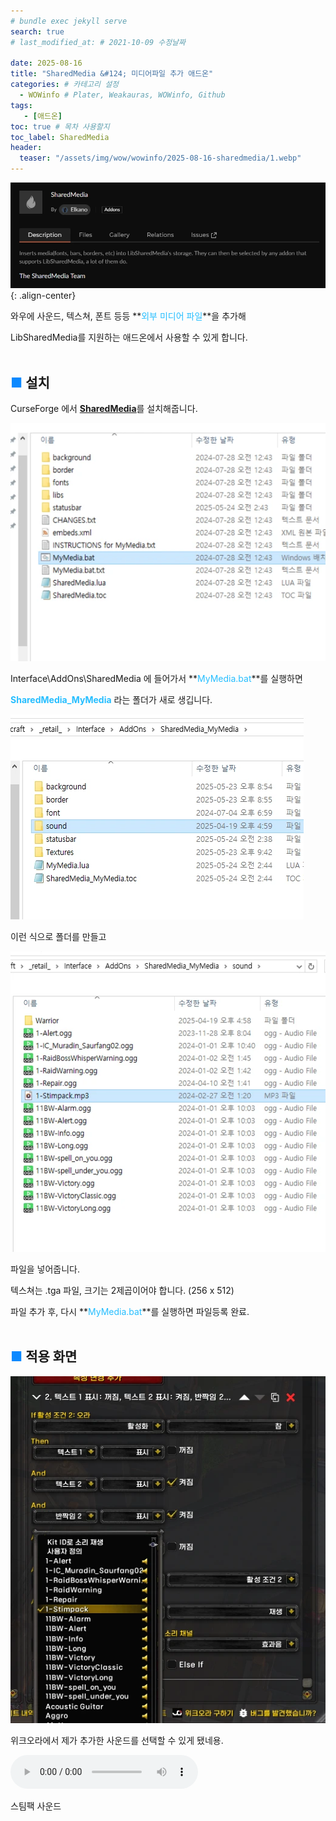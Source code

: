 ```yaml
---
# bundle exec jekyll serve
search: true
# last_modified_at: # 2021-10-09 수정날짜

date: 2025-08-16
title: "SharedMedia &#124; 미디어파일 추가 애드온"
categories: # 카테고리 설정
  - WOWinfo # Plater, Weakauras, WOWinfo, Github
tags:
   - [애드온]
toc: true # 목차 사용할지
toc_label: SharedMedia
header:
  teaser: "/assets/img/wow/wowinfo/2025-08-16-sharedmedia/1.webp"
---
```


![alt text](/assets/img/wow/wowinfo/2025-08-16-sharedmedia/1.webp){: .align-center}

와우에 사운드, 텍스쳐, 폰트 등등 **<span style="color:#26beff">외부 미디어 파일</span>**을 추가해

LibSharedMedia를 지원하는 애드온에서 사용할 수 있게 합니다.
<br>
<br>

## <span style="color:#0b89ff">■</span> 설치

CurseForge 에서 [**<u>SharedMedia</u>**](https://www.curseforge.com/wow/addons/sharedmedia)를 설치해줍니다.

![alt text](/assets/img/wow/wowinfo/2025-08-16-sharedmedia/2.webp)

Interface\AddOns\SharedMedia 에 들어가서 **<span style="color:#26beff">MyMedia.bat</span>**를 실행하면

**<span style="color:#26beff">SharedMedia_MyMedia</span>** 라는 폴더가 새로 생깁니다.

![alt text](/assets/img/wow/wowinfo/2025-08-16-sharedmedia/3.webp)

이런 식으로 폴더를 만들고

![alt text](/assets/img/wow/wowinfo/2025-08-16-sharedmedia/4.webp)

파일을 넣어줍니다.

텍스쳐는 .tga 파일, 크기는 2제곱이어야 합니다. (256 x 512)

파일 추가 후, 다시 **<span style="color:#26beff">MyMedia.bat</span>**를 실행하면 파일등록 완료.
<br>
<br>

## <span style="color:#0b89ff">■</span> 적용 화면

![alt text](/assets/img/wow/wowinfo/2025-08-16-sharedmedia/5.webp)

위크오라에서 제가 추가한 사운드를 선택할 수 있게 됐네용.

<audio controls>
    <source src='/assets/img/wow/weakauras/2025-08-16-blood/1-Stimpack.mp3'>
</audio>

스팀팩 사운드